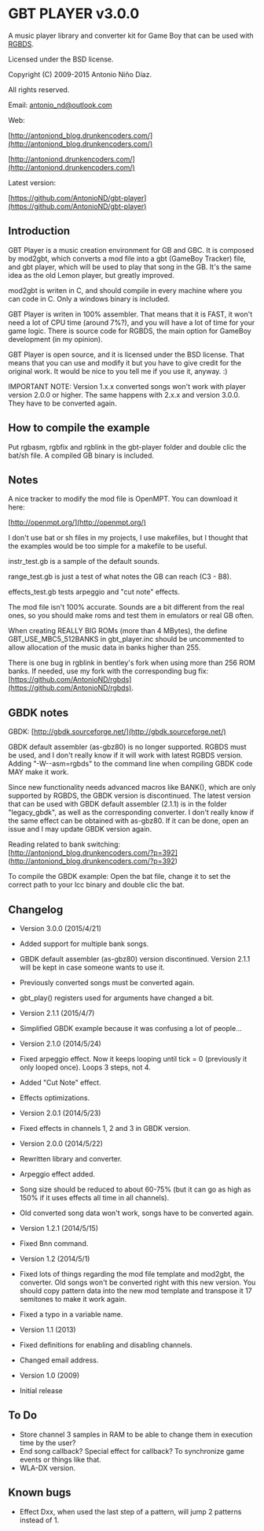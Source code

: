GBT PLAYER  v3.0.0
==================

A music player library and converter kit for Game Boy that can be used with [RGBDS](https://github.com/bentley/rgbds).

Licensed under the BSD license.

Copyright (C) 2009-2015 Antonio Niño Díaz.

All rights reserved.

Email: antonio_nd@outlook.com

Web:

[http://antoniond_blog.drunkencoders.com/](http://antoniond_blog.drunkencoders.com/)

[http://antoniond.drunkencoders.com/](http://antoniond.drunkencoders.com/)

Latest version:

[https://github.com/AntonioND/gbt-player](https://github.com/AntonioND/gbt-player)

Introduction
------------

GBT Player is a music creation environment for GB and GBC. It is composed by mod2gbt, which converts a mod file into a gbt (GameBoy Tracker) file, and gbt player, which will be used to play that song in the GB. It's the same idea as the old Lemon player, but greatly improved.

mod2gbt is writen in C, and should compile in every machine where you can code in C. Only a windows binary is included.

GBT Player is writen in 100% assembler. That means that it is FAST, it won't need a lot of CPU time (around 7%?), and you will have a lot of time for your game logic. There is source code for RGBDS, the main option for GameBoy development (in my opinion).

GBT Player is open source, and it is licensed under the BSD license. That means that you can use and modify it but you have to give credit for the original work. It would be nice to you tell me if you use it, anyway. :)

IMPORTANT NOTE: Version 1.x.x converted songs won't work with player version 2.0.0 or higher. The same happens with 2.x.x and version 3.0.0. They have to be converted again.

How to compile the example
--------------------------

Put rgbasm, rgbfix and rgblink in the gbt-player folder and double clic the bat/sh file. A compiled GB binary is included.

Notes
-----

A nice tracker to modify the mod file is OpenMPT. You can download it here:

[http://openmpt.org/](http://openmpt.org/)

I don't use bat or sh files in my projects, I use makefiles, but I thought that the examples would be too simple for a makefile to be useful.

instr_test.gb is a sample of the default sounds.

range_test.gb is just a test of what notes the GB can reach (C3 - B8).

effects_test.gb tests arpeggio and "cut note" effects.

The mod file isn't 100% accurate. Sounds are a bit different from the real ones, so you should make roms and test them in emulators or real GB often.

When creating REALLY BIG ROMs (more than 4 MBytes), the define GBT_USE_MBC5_512BANKS in gbt_player.inc should be uncommented to allow allocation of the music data in banks higher than 255.

There is one bug in rgblink in bentley's fork when using more than 256 ROM banks. If needed, use my fork with the corresponding bug fix: [https://github.com/AntonioND/rgbds](https://github.com/AntonioND/rgbds).

GBDK notes
----------

GBDK: [http://gbdk.sourceforge.net/](http://gbdk.sourceforge.net/)

GBDK default assembler (as-gbz80) is no longer supported. RGBDS must be used, and I don't really know if it will work with latest RGBDS version. Adding "-W--asm=rgbds" to the command line when compiling GBDK code MAY make it work.

Since new functionality needs advanced macros like BANK(), which are only supported by RGBDS, the GBDK version is discontinued. The latest version that can be used with GBDK default assembler (2.1.1) is in the folder "legacy_gbdk", as well as the corresponding converter. I don't really know if the same effect can be obtained with as-gbz80. If it can be done, open an issue and I may update GBDK version again.

Reading related to bank switching: [http://antoniond_blog.drunkencoders.com/?p=392] (http://antoniond_blog.drunkencoders.com/?p=392)

To compile the GBDK example: Open the bat file, change it to set the correct path to your lcc binary and double clic the bat.

Changelog
---------

- Version 3.0.0 (2015/4/21)
 - Added support for multiple bank songs.
 - GBDK default assembler (as-gbz80) version discontinued. Version 2.1.1 will be kept in case someone wants to use it.
 - Previously converted songs must be converted again.
 - gbt_play() registers used for arguments have changed a bit.

- Version 2.1.1 (2015/4/7)
 - Simplified GBDK example because it was confusing a lot of people...

- Version 2.1.0 (2014/5/24)
 - Fixed arpeggio effect. Now it keeps looping until tick = 0 (previously it only looped once). Loops 3 steps, not 4.
 - Added "Cut Note" effect.
 - Effects optimizations.

- Version 2.0.1 (2014/5/23)
 - Fixed effects in channels 1, 2 and 3 in GBDK version.

- Version 2.0.0 (2014/5/22)
 - Rewritten library and converter.
 - Arpeggio effect added.
 - Song size should be reduced to about 60-75% (but it can go as high as 150% if it uses effects all time in all channels).
 - Old converted song data won't work, songs have to be converted again.

- Version 1.2.1 (2014/5/15)
 - Fixed Bnn command.

- Version 1.2 (2014/5/1)
 - Fixed lots of things regarding the mod file template and mod2gbt, the converter. Old songs won't be converted right with this new version. You should copy pattern data into the new mod template and transpose it 17 semitones to make it work again.
 - Fixed a typo in a variable name.

- Version 1.1 (2013)
 - Fixed definitions for enabling and disabling channels.
 - Changed email address.

- Version 1.0 (2009)
 - Initial release

To Do
-----

- Store channel 3 samples in RAM to be able to change them in execution time by the user?
- End song callback? Special effect for callback? To synchronize game events or things like that.
- WLA-DX version.

Known bugs
----------

- Effect Dxx, when used the last step of a pattern, will jump 2 patterns instead of 1.


